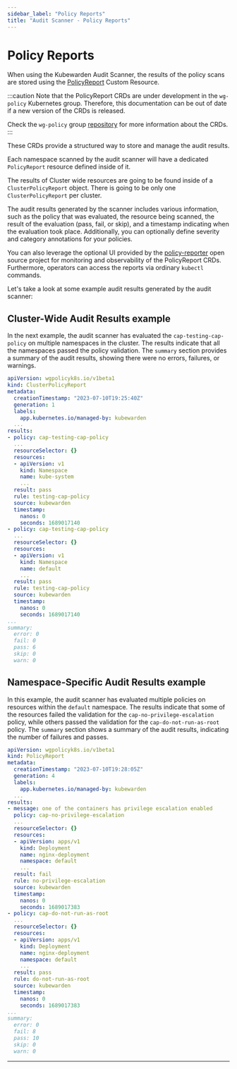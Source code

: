 ```yaml
---
sidebar_label: "Policy Reports"
title: "Audit Scanner - Policy Reports"
---
```


# Policy Reports

When using the Kubewarden Audit Scanner, the results of the policy scans are
stored using the
[PolicyReport](https://htmlpreview.github.io/?https://github.com/kubernetes-sigs/wg-policy-prototypes/blob/master/policy-report/docs/index.html)
Custom Resource.

:::caution
Note that the PolicyReport CRDs are under development in the `wg-policy`
Kubernetes group. Therefore, this documentation can be out of date if a new
version of the CRDs is released.

Check the `wg-policy` group
[repository](https://github.com/kubernetes-sigs/wg-policy-prototypes) for
more information about the CRDs.
:::

These CRDs provide a structured way to store and manage the audit results.

Each namespace scanned by the audit scanner will have a dedicated
`PolicyReport` resource defined inside of it.

The results of Cluster wide resources are going to be found inside of a
`ClusterPolicyReport` object. There is going to be only one
`ClusterPolicyReport` per cluster.

The audit results generated by the scanner includes various information, such
as the policy that was evaluated, the resource being scanned, the result of the
evaluation (pass, fail, or skip), and a timestamp indicating when the
evaluation took place. Additionally, you can optionally define severity and
category annotations for your policies.

You can also leverage the optional UI provided by the
[policy-reporter](https://github.com/kyverno/policy-reporter) open source
project for monitoring and observability of the PolicyReport CRDs.
Furthermore, operators can access the reports via ordinary `kubectl` commands.


Let's take a look at some example audit results generated by the audit scanner:

## Cluster-Wide Audit Results example

In the next example, the audit scanner has evaluated the
`cap-testing-cap-policy` on multiple namespaces in the cluster. The results
indicate that all the namespaces passed the policy validation. The `summary`
section provides a summary of the audit results, showing there were no
errors, failures, or warnings.

```yaml
apiVersion: wgpolicyk8s.io/v1beta1
kind: ClusterPolicyReport
metadata:
  creationTimestamp: "2023-07-10T19:25:40Z"
  generation: 1
  labels:
    app.kubernetes.io/managed-by: kubewarden
  ...
results:
- policy: cap-testing-cap-policy
  ...
  resourceSelector: {}
  resources:
  - apiVersion: v1
    kind: Namespace
    name: kube-system
    ...
  result: pass
  rule: testing-cap-policy
  source: kubewarden
  timestamp:
    nanos: 0
    seconds: 1689017140
- policy: cap-testing-cap-policy
  ...
  resourceSelector: {}
  resources:
  - apiVersion: v1
    kind: Namespace
    name: default
    ...
  result: pass
  rule: testing-cap-policy
  source: kubewarden
  timestamp:
    nanos: 0
    seconds: 1689017140
...
summary:
  error: 0
  fail: 0
  pass: 6
  skip: 0
  warn: 0
```


## Namespace-Specific Audit Results example

In this example, the audit scanner has evaluated multiple policies on resources
within the `default` namespace. The results indicate that some of the resources
failed the validation for the `cap-no-privilege-escalation` policy, while
others passed the validation for the `cap-do-not-run-as-root` policy. The
`summary` section shows a summary of the audit results, indicating the number
of failures and passes.

```yaml
apiVersion: wgpolicyk8s.io/v1beta1
kind: PolicyReport
metadata:
  creationTimestamp: "2023-07-10T19:28:05Z"
  generation: 4
  labels:
    app.kubernetes.io/managed-by: kubewarden
  ...
results:
- message: one of the containers has privilege escalation enabled
  policy: cap-no-privilege-escalation
  ...
  resourceSelector: {}
  resources:
  - apiVersion: apps/v1
    kind: Deployment
    name: nginx-deployment
    namespace: default
    ...
  result: fail
  rule: no-privilege-escalation
  source: kubewarden
  timestamp:
    nanos: 0
    seconds: 1689017383
- policy: cap-do-not-run-as-root
  ...
  resourceSelector: {}
  resources:
  - apiVersion: apps/v1
    kind: Deployment
    name: nginx-deployment
    namespace: default
    ...
  result: pass
  rule: do-not-run-as-root
  source: kubewarden
  timestamp:
    nanos: 0
    seconds: 1689017383
...
summary:
  error: 0
  fail: 8
  pass: 10
  skip: 0
  warn: 0
```

---
